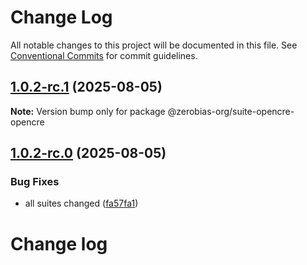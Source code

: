 # Change Log

All notable changes to this project will be documented in this file.
See [Conventional Commits](https://conventionalcommits.org) for commit guidelines.

## [1.0.2-rc.1](https://github.com/zerobias-org/suite/compare/@zerobias-org/suite-opencre-opencre@1.0.2-rc.0...@zerobias-org/suite-opencre-opencre@1.0.2-rc.1) (2025-08-05)

**Note:** Version bump only for package @zerobias-org/suite-opencre-opencre





## [1.0.2-rc.0](https://github.com/zerobias-org/suite/compare/@zerobias-org/suite-opencre-opencre@1.0.1...@zerobias-org/suite-opencre-opencre@1.0.2-rc.0) (2025-08-05)


### Bug Fixes

* all suites changed ([fa57fa1](https://github.com/zerobias-org/suite/commit/fa57fa1af7628003297df46b2d7740fe95bd2666))





# Change log
